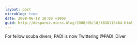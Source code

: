 ```yaml
---
layout: post
microblog: true
date: 2008-06-18 10:00 +1000
guid: http://desparoz.micro.blog/2008/06/18/t838115464.html
---
```

For fellow scuba divers, PADI is now Twittering @PADI_Diver
